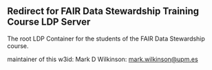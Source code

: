 ## Redirect for FAIR Data Stewardship Training Course LDP Server

The root LDP Container for the students of the FAIR Data Stewardship course.

maintainer of this w3id:  Mark D Wilkinson:  mark.wilkinson@upm.es
